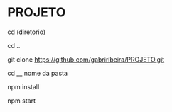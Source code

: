 # PROJETO

cd (diretorio)

cd  ..

git clone https://github.com/gabriribeira/PROJETO.git

cd __ nome da pasta

npm install

npm start
